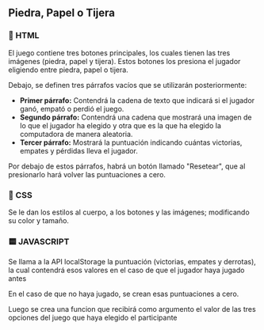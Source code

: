 
<h2>Piedra, Papel o Tijera</h2>

<h3>🔶 HTML</h3>
<p>El juego contiene tres botones principales, los cuales tienen las tres imágenes (piedra, papel y tijera). Estos botones los presiona el jugador eligiendo entre piedra, papel o tijera.</p>

<p>Debajo, se definen tres párrafos vacíos que se utilizarán posteriormente:</p>
<ul>
  <li><strong>Primer párrafo:</strong> Contendrá la cadena de texto que indicará si el jugador ganó, empató o perdió el juego.</li>
  <li><strong>Segundo párrafo:</strong> Contendrá una cadena que mostrará una imagen de lo que el jugador ha elegido y otra que es la que ha elegido la computadora de manera aleatoria.</li>
  <li><strong>Tercer párrafo:</strong> Mostrará la puntuación indicando cuántas victorias, empates y pérdidas lleva el jugador.</li>
</ul>

<p>Por debajo de estos párrafos, habrá un botón llamado "Resetear", que al presionarlo hará volver las puntuaciones a cero.</p>

<h3>🔷 CSS</h3>
<p>Se le dan los estilos al cuerpo, a los botones y las imágenes; modificando su color y tamaño.</p>

<h3>🟨 JAVASCRIPT</h3>
<p>Se llama a la API localStorage la puntuación (victorias, empates y derrotas), la cual contendrá esos valores en el caso de que el jugador haya jugado antes</p>
<p>En el caso de que no haya jugado, se crean esas puntuaciones a cero.</p>
<p>Luego se crea una funcion que recibirá como argumento el valor de las tres opciones del juego que haya elegido el participante</p>
<p></p>

